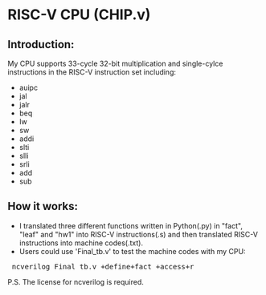 # RISC-V CPU (CHIP.v)
## Introduction:
My CPU supports 33-cycle 32-bit multiplication and single-cylce instructions in the RISC-V instruction set including:
* auipc
* jal
* jalr
* beq
* lw
* sw
* addi
* slti
* slli
* srli
* add
* sub
## How it works:
* I translated three different functions written in Python(.py) in "fact", "leaf" and "hw1" into RISC-V instructions(.s) and then translated RISC-V instructions into machine codes(.txt).
* Users could use 'Final_tb.v' to test the machine codes with my CPU:
<pre> ncverilog Final_tb.v +define+fact +access+r </pre>
P.S. The license for ncverilog is required.
